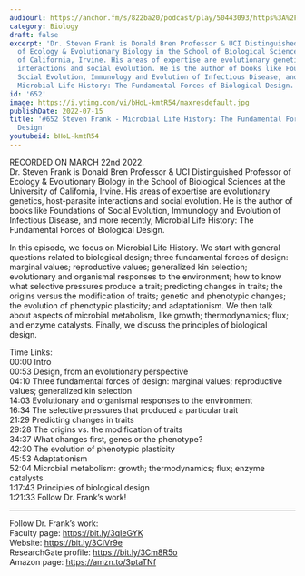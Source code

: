 ```yaml
---
audiourl: https://anchor.fm/s/822ba20/podcast/play/50443093/https%3A%2F%2Fd3ctxlq1ktw2nl.cloudfront.net%2Fstaging%2F2022-3-11%2F9b57e6d6-39cb-9051-d055-d806411e86a0.m4a
category: Biology
draft: false
excerpt: 'Dr. Steven Frank is Donald Bren Professor & UCI Distinguished Professor
  of Ecology & Evolutionary Biology in the School of Biological Sciences at the University
  of California, Irvine. His areas of expertise are evolutionary genetics, host-parasite
  interactions and social evolution. He is the author of books like Foundations of
  Social Evolution, Immunology and Evolution of Infectious Disease, and more recently,
  Microbial Life History: The Fundamental Forces of Biological Design.'
id: '652'
image: https://i.ytimg.com/vi/bHoL-kmtR54/maxresdefault.jpg
publishDate: 2022-07-15
title: '#652 Steven Frank - Microbial Life History: The Fundamental Forces of Biological
  Design'
youtubeid: bHoL-kmtR54
---
```

<div class="timelinks">

RECORDED ON MARCH 22nd 2022.  
Dr. Steven Frank is Donald Bren Professor & UCI Distinguished Professor of Ecology & Evolutionary Biology in the School of Biological Sciences at the University of California, Irvine. His areas of expertise are evolutionary genetics, host-parasite interactions and social evolution. He is the author of books like Foundations of Social Evolution, Immunology and Evolution of Infectious Disease, and more recently, Microbial Life History: The Fundamental Forces of Biological Design.

In this episode, we focus on Microbial Life History. We start with general questions related to biological design; three fundamental forces of design: marginal values; reproductive values; generalized kin selection; evolutionary and organismal responses to the environment; how to know what selective pressures produce a trait; predicting changes in traits; the origins versus the modification of traits; genetic and phenotypic changes; the evolution of phenotypic plasticity; and adaptationism. We then talk about aspects of microbial metabolism, like growth; thermodynamics; flux; and enzyme catalysts. Finally, we discuss the principles of biological design.

Time Links:  
<time>00:00</time> Intro  
<time>00:53</time> Design, from an evolutionary perspective  
<time>04:10</time> Three fundamental forces of design: marginal values; reproductive values; generalized kin selection  
<time>14:03</time> Evolutionary and organismal responses to the environment  
<time>16:34</time> The selective pressures that produced a particular trait  
<time>21:29</time> Predicting changes in traits  
<time>29:28</time> The origins vs. the modification of traits  
<time>34:37</time> What changes first, genes or the phenotype?  
<time>42:30</time> The evolution of phenotypic plasticity  
<time>45:53</time> Adaptationism  
<time>52:04</time> Microbial metabolism: growth; thermodynamics; flux; enzyme catalysts  
<time>1:17:43</time> Principles of biological design  
<time>1:21:33</time> Follow Dr. Frank’s work!

---

Follow Dr. Frank’s work:  
Faculty page: https://bit.ly/3qIeGYK  
Website: https://bit.ly/3ClVr9e  
ResearchGate profile: https://bit.ly/3Cm8R5o  
Amazon page: https://amzn.to/3ptaTNf
</div>

